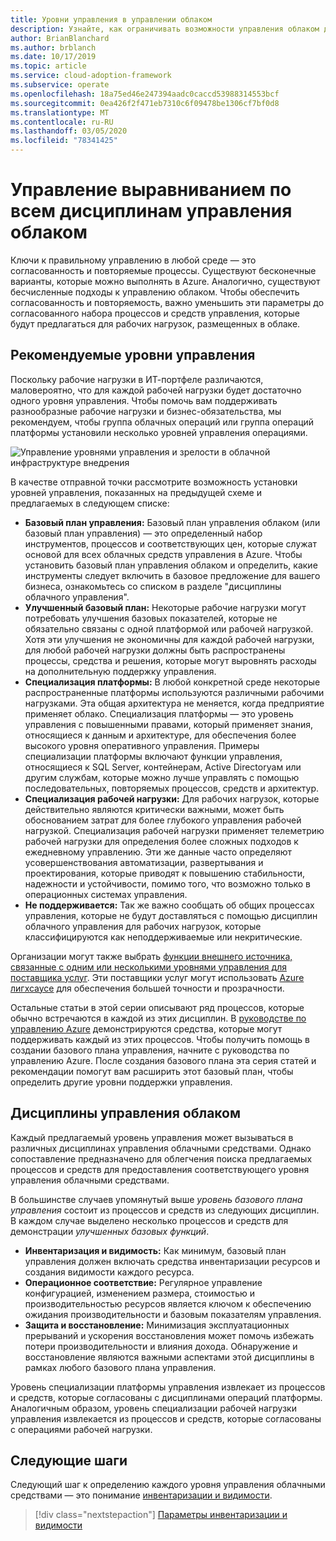 ```yaml
---
title: Уровни управления в управлении облаком
description: Узнайте, как ограничивать возможности управления облаком для обеспечения единообразного набора процессов и средств, которые можно предложить для рабочих нагрузок, размещенных в облаке.
author: BrianBlanchard
ms.author: brblanch
ms.date: 10/17/2019
ms.topic: article
ms.service: cloud-adoption-framework
ms.subservice: operate
ms.openlocfilehash: 18a75ed46e247394aadc0caccd53988314553bcf
ms.sourcegitcommit: 0ea426f2f471eb7310c6f09478be1306cf7bf0d8
ms.translationtype: MT
ms.contentlocale: ru-RU
ms.lasthandoff: 03/05/2020
ms.locfileid: "78341425"
---
```

# <a name="management-leveling-across-cloud-management-disciplines"></a>Управление выравниванием по всем дисциплинам управления облаком

Ключи к правильному управлению в любой среде — это согласованность и повторяемые процессы. Существуют бесконечные варианты, которые можно выполнять в Azure. Аналогично, существуют бесчисленные подходы к управлению облаком. Чтобы обеспечить согласованность и повторяемость, важно уменьшить эти параметры до согласованного набора процессов и средств управления, которые будут предлагаться для рабочих нагрузок, размещенных в облаке.

## <a name="suggested-management-levels"></a>Рекомендуемые уровни управления

Поскольку рабочие нагрузки в ИТ-портфеле различаются, маловероятно, что для каждой рабочей нагрузки будет достаточно одного уровня управления. Чтобы помочь вам поддерживать разнообразные рабочие нагрузки и бизнес-обязательства, мы рекомендуем, чтобы группа облачных операций или группа операций платформы установили несколько уровней управления операциями.

![Управление уровнями управления и зрелости в облачной инфраструктуре внедрения](../../_images/manage/cloud-management-maturity.png)

В качестве отправной точки рассмотрите возможность установки уровней управления, показанных на предыдущей схеме и предлагаемых в следующем списке:

- **Базовый план управления:** Базовый план управления облаком (или базовый план управления) — это определенный набор инструментов, процессов и соответствующих цен, которые служат основой для всех облачных средств управления в Azure. Чтобы установить базовый план управления облаком и определить, какие инструменты следует включить в базовое предложение для вашего бизнеса, ознакомьтесь со списком в разделе "дисциплины облачного управления".
- **Улучшенный базовый план:** Некоторые рабочие нагрузки могут потребовать улучшения базовых показателей, которые не обязательно связаны с одной платформой или рабочей нагрузкой. Хотя эти улучшения не экономичны для каждой рабочей нагрузки, для любой рабочей нагрузки должны быть распространены процессы, средства и решения, которые могут выровнять расходы на дополнительную поддержку управления.
- **Специализация платформы:** В любой конкретной среде некоторые распространенные платформы используются различными рабочими нагрузками. Эта общая архитектура не меняется, когда предприятие применяет облако. Специализация платформы — это уровень управления с повышенными правами, который применяет знания, относящиеся к данным и архитектуре, для обеспечения более высокого уровня оперативного управления. Примеры специализации платформы включают функции управления, относящиеся к SQL Server, контейнерам, Active Directoryам или другим службам, которые можно лучше управлять с помощью последовательных, повторяемых процессов, средств и архитектур.
- **Специализация рабочей нагрузки:** Для рабочих нагрузок, которые действительно являются критически важными, может быть обоснованием затрат для более глубокого управления рабочей нагрузкой. Специализация рабочей нагрузки применяет телеметрию рабочей нагрузки для определения более сложных подходов к ежедневному управлению. Эти же данные часто определяют усовершенствования автоматизации, развертывания и проектирования, которые приводят к повышению стабильности, надежности и устойчивости, помимо того, что возможно только в операционных системах управления.
- **Не поддерживается:** Так же важно сообщать об общих процессах управления, которые не будут доставляться с помощью дисциплин облачного управления для рабочих нагрузок, которые классифицируются как неподдерживаемые или некритические.

Организации могут также выбрать [функции внешнего источника, связанные с одним или несколькими уровнями управления для поставщика услуг](https://www.microsoft.com/cloud-adoption-framework-offers?ot=manage). Эти поставщики услуг могут использовать [Azure лигхсаусе](https://azure.com/lighthouse) для обеспечения большей точности и прозрачности.

Остальные статьи в этой серии описывают ряд процессов, которые обычно встречаются в каждой из этих дисциплин.
В [руководстве по управлению Azure](../azure-management-guide/index.md) демонстрируются средства, которые могут поддерживать каждый из этих процессов. Чтобы получить помощь в создании базового плана управления, начните с руководства по управлению Azure. После создания базового плана эта серия статей и рекомендации помогут вам расширить этот базовый план, чтобы определить другие уровни поддержки управления.

## <a name="cloud-management-disciplines"></a>Дисциплины управления облаком

Каждый предлагаемый уровень управления может вызываться в различных дисциплинах управления облачными средствами. Однако сопоставление предназначено для облегчения поиска предлагаемых процессов и средств для предоставления соответствующего уровня управления облачными средствами.

В большинстве случаев упомянутый выше *уровень базового плана управления* состоит из процессов и средств из следующих дисциплин. В каждом случае выделено несколько процессов и средств для демонстрации *улучшенных базовых функций*.

- **Инвентаризация и видимость:** Как минимум, базовый план управления должен включать средства инвентаризации ресурсов и создания видимости каждого ресурса.
- **Операционное соответствие:** Регулярное управление конфигурацией, изменением размера, стоимостью и производительностью ресурсов является ключом к обеспечению ожидания производительности и базовым показателям управления.
- **Защита и восстановление:** Минимизация эксплуатационных прерываний и ускорения восстановления может помочь избежать потери производительности и влияния дохода. Обнаружение и восстановление являются важными аспектами этой дисциплины в рамках любого базового плана управления.

Уровень специализации платформы управления извлекает из процессов и средств, которые согласованы с дисциплинами операций платформы. Аналогичным образом, уровень специализации рабочей нагрузки управления извлекается из процессов и средств, которые согласованы с операциями рабочей нагрузки.

## <a name="next-steps"></a>Следующие шаги

Следующий шаг к определению каждого уровня управления облачными средствами — это понимание [инвентаризации и видимости](./inventory.md).

> [!div class="nextstepaction"]
> [Параметры инвентаризации и видимости](./inventory.md)
